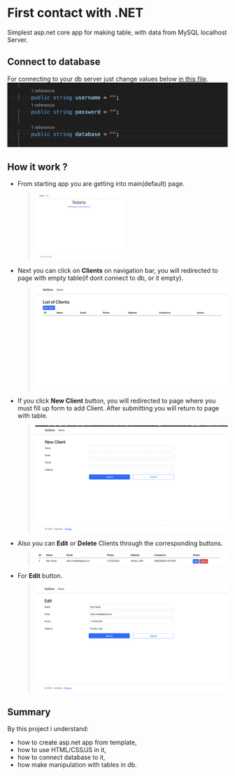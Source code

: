 # First contact with .NET

Simplest asp.net core app for making table, with data from MySQL localhost Server.

## Connect to database

For connecting to your db server just change values below [in this file](https://github.com/Asthera/Simple-MySQL-ASP.NET/blob/main/MyStore/Pages/Clients/Client.cshtml.cs).
![](/db_details.png)

## How it work ?

- From starting app you are getting into main(default) page.

  > <img src="main_page.png" alt= “” width="200" height="150">

- Next you can click on **Clients** on navigation bar, you will redirected to page with empty table(if dont connect to db, or it empty).

  > ![](/client_page.png)

- If you click **New Client** button, you will redirected to page where you must fill up form to add Client. After submitting you will return to page with table.

  > ![](/form_page.png)

- Also you can **Edit** or **Delete** Clients through the corresponding buttons.
  > ![](/buttons.png)
- For **Edit** button.
  > ![](/edit_button.png)

## Summary

By this project i understand:

- how to create asp.net app from template,
- how to use HTML/CSS/JS in it,
- how to connect database to it,
- how make manipulation with tables in db.
